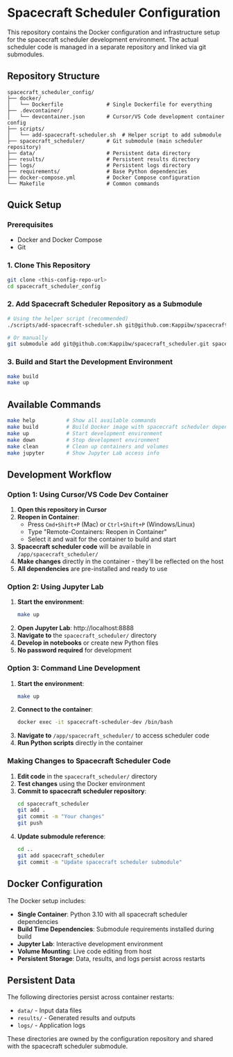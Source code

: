 # Spacecraft Scheduler Configuration

This repository contains the Docker configuration and infrastructure setup for the spacecraft scheduler development environment. The actual scheduler code is managed in a separate repository and linked via git submodules.

## Repository Structure

```
spacecraft_scheduler_config/
├── docker/
│   └── Dockerfile              # Single Dockerfile for everything
├── .devcontainer/
│   └── devcontainer.json       # Cursor/VS Code development container config
├── scripts/
│   └── add-spacecraft-scheduler.sh  # Helper script to add submodule
├── spacecraft_scheduler/       # Git submodule (main scheduler repository)
├── data/                       # Persistent data directory
├── results/                    # Persistent results directory
├── logs/                       # Persistent logs directory
├── requirements/               # Base Python dependencies
├── docker-compose.yml          # Docker Compose configuration
└── Makefile                    # Common commands
```

## Quick Setup

### Prerequisites
- Docker and Docker Compose
- Git

### 1. Clone This Repository
```bash
git clone <this-config-repo-url>
cd spacecraft_scheduler_config
```

### 2. Add Spacecraft Scheduler Repository as a Submodule
```bash
# Using the helper script (recommended)
./scripts/add-spacecraft-scheduler.sh git@github.com:Kappibw/spacecraft_scheduler.git

# Or manually
git submodule add git@github.com:Kappibw/spacecraft_scheduler.git spacecraft_scheduler
```

### 3. Build and Start the Development Environment
```bash
make build
make up
```

## Available Commands

```bash
make help          # Show all available commands
make build         # Build Docker image with spacecraft scheduler dependencies
make up            # Start development environment
make down          # Stop development environment
make clean         # Clean up containers and volumes
make jupyter       # Show Jupyter Lab access info
```

## Development Workflow

### Option 1: Using Cursor/VS Code Dev Container

1. **Open this repository in Cursor**
2. **Reopen in Container**: 
   - Press `Cmd+Shift+P` (Mac) or `Ctrl+Shift+P` (Windows/Linux)
   - Type "Remote-Containers: Reopen in Container"
   - Select it and wait for the container to build and start
3. **Spacecraft scheduler code** will be available in `/app/spacecraft_scheduler/`
4. **Make changes** directly in the container - they'll be reflected on the host
5. **All dependencies** are pre-installed and ready to use

### Option 2: Using Jupyter Lab

1. **Start the environment**:
   ```bash
   make up
   ```
2. **Open Jupyter Lab**: http://localhost:8888
3. **Navigate to** the `spacecraft_scheduler/` directory
4. **Develop in notebooks** or create new Python files
5. **No password required** for development

### Option 3: Command Line Development

1. **Start the environment**:
   ```bash
   make up
   ```
2. **Connect to the container**:
   ```bash
   docker exec -it spacecraft-scheduler-dev /bin/bash
   ```
3. **Navigate to** `/app/spacecraft_scheduler/` to access scheduler code
4. **Run Python scripts** directly in the container

### Making Changes to Spacecraft Scheduler Code
1. **Edit code** in the `spacecraft_scheduler/` directory
2. **Test changes** using the Docker environment
3. **Commit to spacecraft scheduler repository**:
   ```bash
   cd spacecraft_scheduler
   git add .
   git commit -m "Your changes"
   git push
   ```
4. **Update submodule reference**:
   ```bash
   cd ..
   git add spacecraft_scheduler
   git commit -m "Update spacecraft scheduler submodule"
   ```

## Docker Configuration

The Docker setup includes:
- **Single Container**: Python 3.10 with all spacecraft scheduler dependencies
- **Build Time Dependencies**: Submodule requirements installed during build
- **Jupyter Lab**: Interactive development environment
- **Volume Mounting**: Live code editing from host
- **Persistent Storage**: Data, results, and logs persist across restarts

## Persistent Data

The following directories persist across container restarts:
- `data/` - Input data files
- `results/` - Generated results and outputs  
- `logs/` - Application logs

These directories are owned by the configuration repository and shared with the spacecraft scheduler submodule.
